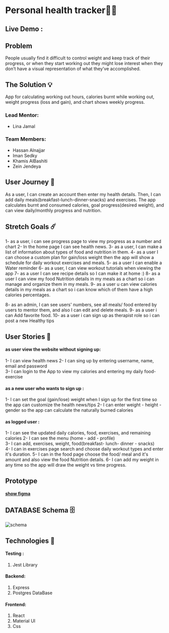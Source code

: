 # Personal health tracker🏋️‍♀️

## Live Demo :


## Problem

People usually find it difficult to control weight and keep track of their progress, or when they start working out they might lose interest when they don’t have a visual representation of what they’ve accomplished.

## The Solution 💡

App for calculating working out hours, calories burnt while working out, weight progress (loss and gain), and chart shows weekly progress.

### Lead Mentor:

- Lina Jamal

### Team Members:

- Hassan Alnajjar
- Iman Sedky
- Khamis AlBashiti
- Zein Jendeya

## User Journey 🚀

As a user, I can create an account then enter my health details. Then, I can add daily meals(breakfast-lunch-dinner-snacks) and exercises. The app calculates burnt and consumed calories, goal progress(desired weight), and can view daily/monthly progress and nutrition.

## Stretch Goals ☄️

1- as a user, i can see progress page to view my progress as a number and chart
2- In the home page I can see health news.
3- as a user, I can make a list of information about types of food and nutrition in them.
4- as a user I can choose a custom plan for gain/loss weight then the app will show a schedule for daily workout exercises and meals.
5- as a user I can enable a Water reminder
6- as a user, I can view workout tutorials when viewing the app
7- as a user I can see recipe details so I can make it at home :)
8- as a user I can view my food Nutrition details in my meals as a chart so i can manage and organize them in my meals.
9- as a user u can view calories details in my meals as a chart so i can know which of them have a high calories percentages.

8- as an admin, I can see users' numbers, see all meals/ food entered by users to mentor them, and also I can edit and delete meals.
9- as a user i can Add favorite food.
10- as a user i can sign up as therapist role so i can post a new Healthy tips

## User Stories 📝

#### as user view the website without signing up:

1- I can view health news
2- I can sing up by entering username, name, email and password  
3- I can login to the App to view my calories and entering my daily food-exercise

#### as a new user who wants to sign up :

1- I can set the goal (gain/lose) weight when I sign up for the first time so the app can customize the health news/tips
2- I can enter weight - height - gender so the app can calculate the naturally burned calories

#### as logged user :

1- I can see the updated daily calories, food, exercises, and remaining calories
2- I can see the menu (home - add - profile)  
3- I can add, exercises, weight, food(breakfast- lunch- dinner - snacks)  
4- I can in exercises page search and choose daily workout types and enter it's duration.
5- I can in the food page choose the food/ meal and it's amount and also view the food Nutrition details.
6- I can add my weight in any time so the app will draw the weight vs time progress.

## Prototype

#### [show figma](https://www.figma.com/file/1FtfYBIz27qmLXEiTJ590m/CalTrack?node-id=0%3A1)

## DATABASE Schema :file_cabinet:

![schema](https://user-images.githubusercontent.com/62110034/106577269-d7f1db80-6546-11eb-88ea-952899d94f45.png)

## Technologies 🔧

#### Testing :

1.  Jest Library

#### Backend:

1.  Express
2.  Postgres DataBase

#### Frontend:

1.  React
2.  Material UI 
3.  Css
